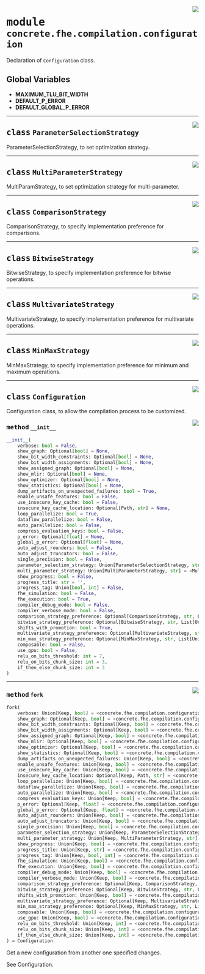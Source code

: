 <!-- markdownlint-disable -->

<a href="../../tempdirectoryforapidocs/.venvtrash/lib/python3.10/site-packages/concrete/fhe/compilation/configuration.py#L0"><img align="right" style="float:right;" src="https://img.shields.io/badge/-source-cccccc?style=flat-square"></a>

# <kbd>module</kbd> `concrete.fhe.compilation.configuration`
Declaration of `Configuration` class. 

**Global Variables**
---------------
- **MAXIMUM_TLU_BIT_WIDTH**
- **DEFAULT_P_ERROR**
- **DEFAULT_GLOBAL_P_ERROR**


---

<a href="../../tempdirectoryforapidocs/.venvtrash/lib/python3.10/site-packages/concrete/fhe/compilation/configuration.py#L22"><img align="right" style="float:right;" src="https://img.shields.io/badge/-source-cccccc?style=flat-square"></a>

## <kbd>class</kbd> `ParameterSelectionStrategy`
ParameterSelectionStrategy, to set optimization strategy. 





---

<a href="../../tempdirectoryforapidocs/.venvtrash/lib/python3.10/site-packages/concrete/fhe/compilation/configuration.py#L49"><img align="right" style="float:right;" src="https://img.shields.io/badge/-source-cccccc?style=flat-square"></a>

## <kbd>class</kbd> `MultiParameterStrategy`
MultiParamStrategy, to set optimization strategy for multi-parameter. 





---

<a href="../../tempdirectoryforapidocs/.venvtrash/lib/python3.10/site-packages/concrete/fhe/compilation/configuration.py#L75"><img align="right" style="float:right;" src="https://img.shields.io/badge/-source-cccccc?style=flat-square"></a>

## <kbd>class</kbd> `ComparisonStrategy`
ComparisonStrategy, to specify implementation preference for comparisons. 





---

<a href="../../tempdirectoryforapidocs/.venvtrash/lib/python3.10/site-packages/concrete/fhe/compilation/configuration.py#L447"><img align="right" style="float:right;" src="https://img.shields.io/badge/-source-cccccc?style=flat-square"></a>

## <kbd>class</kbd> `BitwiseStrategy`
BitwiseStrategy, to specify implementation preference for bitwise operations. 





---

<a href="../../tempdirectoryforapidocs/.venvtrash/lib/python3.10/site-packages/concrete/fhe/compilation/configuration.py#L645"><img align="right" style="float:right;" src="https://img.shields.io/badge/-source-cccccc?style=flat-square"></a>

## <kbd>class</kbd> `MultivariateStrategy`
MultivariateStrategy, to specify implementation preference for multivariate operations. 





---

<a href="../../tempdirectoryforapidocs/.venvtrash/lib/python3.10/site-packages/concrete/fhe/compilation/configuration.py#L754"><img align="right" style="float:right;" src="https://img.shields.io/badge/-source-cccccc?style=flat-square"></a>

## <kbd>class</kbd> `MinMaxStrategy`
MinMaxStrategy, to specify implementation preference for minimum and maximum operations. 





---

<a href="../../tempdirectoryforapidocs/.venvtrash/lib/python3.10/site-packages/concrete/fhe/compilation/configuration.py#L889"><img align="right" style="float:right;" src="https://img.shields.io/badge/-source-cccccc?style=flat-square"></a>

## <kbd>class</kbd> `Configuration`
Configuration class, to allow the compilation process to be customized. 

<a href="../../tempdirectoryforapidocs/.venvtrash/lib/python3.10/site-packages/concrete/fhe/compilation/configuration.py#L935"><img align="right" style="float:right;" src="https://img.shields.io/badge/-source-cccccc?style=flat-square"></a>

### <kbd>method</kbd> `__init__`

```python
__init__(
    verbose: bool = False,
    show_graph: Optional[bool] = None,
    show_bit_width_constraints: Optional[bool] = None,
    show_bit_width_assignments: Optional[bool] = None,
    show_assigned_graph: Optional[bool] = None,
    show_mlir: Optional[bool] = None,
    show_optimizer: Optional[bool] = None,
    show_statistics: Optional[bool] = None,
    dump_artifacts_on_unexpected_failures: bool = True,
    enable_unsafe_features: bool = False,
    use_insecure_key_cache: bool = False,
    insecure_key_cache_location: Optional[Path, str] = None,
    loop_parallelize: bool = True,
    dataflow_parallelize: bool = False,
    auto_parallelize: bool = False,
    compress_evaluation_keys: bool = False,
    p_error: Optional[float] = None,
    global_p_error: Optional[float] = None,
    auto_adjust_rounders: bool = False,
    auto_adjust_truncators: bool = False,
    single_precision: bool = False,
    parameter_selection_strategy: Union[ParameterSelectionStrategy, str] = <ParameterSelectionStrategy.MULTI: 'multi'>,
    multi_parameter_strategy: Union[MultiParameterStrategy, str] = <MultiParameterStrategy.PRECISION: 'precision'>,
    show_progress: bool = False,
    progress_title: str = '',
    progress_tag: Union[bool, int] = False,
    fhe_simulation: bool = False,
    fhe_execution: bool = True,
    compiler_debug_mode: bool = False,
    compiler_verbose_mode: bool = False,
    comparison_strategy_preference: Optional[ComparisonStrategy, str, List[Union[ComparisonStrategy, str]]] = None,
    bitwise_strategy_preference: Optional[BitwiseStrategy, str, List[Union[BitwiseStrategy, str]]] = None,
    shifts_with_promotion: bool = True,
    multivariate_strategy_preference: Optional[MultivariateStrategy, str, List[Union[MultivariateStrategy, str]]] = None,
    min_max_strategy_preference: Optional[MinMaxStrategy, str, List[Union[MinMaxStrategy, str]]] = None,
    composable: bool = False,
    use_gpu: bool = False,
    relu_on_bits_threshold: int = 7,
    relu_on_bits_chunk_size: int = 3,
    if_then_else_chunk_size: int = 3
)
```








---

<a href="../../tempdirectoryforapidocs/.venvtrash/lib/python3.10/site-packages/concrete/fhe/compilation/configuration.py#L1080"><img align="right" style="float:right;" src="https://img.shields.io/badge/-source-cccccc?style=flat-square"></a>

### <kbd>method</kbd> `fork`

```python
fork(
    verbose: Union[Keep, bool] = <concrete.fhe.compilation.configuration.Configuration.Keep object at 0x1418c5870>,
    show_graph: Optional[Keep, bool] = <concrete.fhe.compilation.configuration.Configuration.Keep object at 0x1418c5870>,
    show_bit_width_constraints: Optional[Keep, bool] = <concrete.fhe.compilation.configuration.Configuration.Keep object at 0x1418c5870>,
    show_bit_width_assignments: Optional[Keep, bool] = <concrete.fhe.compilation.configuration.Configuration.Keep object at 0x1418c5870>,
    show_assigned_graph: Optional[Keep, bool] = <concrete.fhe.compilation.configuration.Configuration.Keep object at 0x1418c5870>,
    show_mlir: Optional[Keep, bool] = <concrete.fhe.compilation.configuration.Configuration.Keep object at 0x1418c5870>,
    show_optimizer: Optional[Keep, bool] = <concrete.fhe.compilation.configuration.Configuration.Keep object at 0x1418c5870>,
    show_statistics: Optional[Keep, bool] = <concrete.fhe.compilation.configuration.Configuration.Keep object at 0x1418c5870>,
    dump_artifacts_on_unexpected_failures: Union[Keep, bool] = <concrete.fhe.compilation.configuration.Configuration.Keep object at 0x1418c5870>,
    enable_unsafe_features: Union[Keep, bool] = <concrete.fhe.compilation.configuration.Configuration.Keep object at 0x1418c5870>,
    use_insecure_key_cache: Union[Keep, bool] = <concrete.fhe.compilation.configuration.Configuration.Keep object at 0x1418c5870>,
    insecure_key_cache_location: Optional[Keep, Path, str] = <concrete.fhe.compilation.configuration.Configuration.Keep object at 0x1418c5870>,
    loop_parallelize: Union[Keep, bool] = <concrete.fhe.compilation.configuration.Configuration.Keep object at 0x1418c5870>,
    dataflow_parallelize: Union[Keep, bool] = <concrete.fhe.compilation.configuration.Configuration.Keep object at 0x1418c5870>,
    auto_parallelize: Union[Keep, bool] = <concrete.fhe.compilation.configuration.Configuration.Keep object at 0x1418c5870>,
    compress_evaluation_keys: Union[Keep, bool] = <concrete.fhe.compilation.configuration.Configuration.Keep object at 0x1418c5870>,
    p_error: Optional[Keep, float] = <concrete.fhe.compilation.configuration.Configuration.Keep object at 0x1418c5870>,
    global_p_error: Optional[Keep, float] = <concrete.fhe.compilation.configuration.Configuration.Keep object at 0x1418c5870>,
    auto_adjust_rounders: Union[Keep, bool] = <concrete.fhe.compilation.configuration.Configuration.Keep object at 0x1418c5870>,
    auto_adjust_truncators: Union[Keep, bool] = <concrete.fhe.compilation.configuration.Configuration.Keep object at 0x1418c5870>,
    single_precision: Union[Keep, bool] = <concrete.fhe.compilation.configuration.Configuration.Keep object at 0x1418c5870>,
    parameter_selection_strategy: Union[Keep, ParameterSelectionStrategy, str] = <concrete.fhe.compilation.configuration.Configuration.Keep object at 0x1418c5870>,
    multi_parameter_strategy: Union[Keep, MultiParameterStrategy, str] = <concrete.fhe.compilation.configuration.Configuration.Keep object at 0x1418c5870>,
    show_progress: Union[Keep, bool] = <concrete.fhe.compilation.configuration.Configuration.Keep object at 0x1418c5870>,
    progress_title: Union[Keep, str] = <concrete.fhe.compilation.configuration.Configuration.Keep object at 0x1418c5870>,
    progress_tag: Union[Keep, bool, int] = <concrete.fhe.compilation.configuration.Configuration.Keep object at 0x1418c5870>,
    fhe_simulation: Union[Keep, bool] = <concrete.fhe.compilation.configuration.Configuration.Keep object at 0x1418c5870>,
    fhe_execution: Union[Keep, bool] = <concrete.fhe.compilation.configuration.Configuration.Keep object at 0x1418c5870>,
    compiler_debug_mode: Union[Keep, bool] = <concrete.fhe.compilation.configuration.Configuration.Keep object at 0x1418c5870>,
    compiler_verbose_mode: Union[Keep, bool] = <concrete.fhe.compilation.configuration.Configuration.Keep object at 0x1418c5870>,
    comparison_strategy_preference: Optional[Keep, ComparisonStrategy, str, List[Union[ComparisonStrategy, str]]] = <concrete.fhe.compilation.configuration.Configuration.Keep object at 0x1418c5870>,
    bitwise_strategy_preference: Optional[Keep, BitwiseStrategy, str, List[Union[BitwiseStrategy, str]]] = <concrete.fhe.compilation.configuration.Configuration.Keep object at 0x1418c5870>,
    shifts_with_promotion: Union[Keep, bool] = <concrete.fhe.compilation.configuration.Configuration.Keep object at 0x1418c5870>,
    multivariate_strategy_preference: Optional[Keep, MultivariateStrategy, str, List[Union[MultivariateStrategy, str]]] = <concrete.fhe.compilation.configuration.Configuration.Keep object at 0x1418c5870>,
    min_max_strategy_preference: Optional[Keep, MinMaxStrategy, str, List[Union[MinMaxStrategy, str]]] = <concrete.fhe.compilation.configuration.Configuration.Keep object at 0x1418c5870>,
    composable: Union[Keep, bool] = <concrete.fhe.compilation.configuration.Configuration.Keep object at 0x1418c5870>,
    use_gpu: Union[Keep, bool] = <concrete.fhe.compilation.configuration.Configuration.Keep object at 0x1418c5870>,
    relu_on_bits_threshold: Union[Keep, int] = <concrete.fhe.compilation.configuration.Configuration.Keep object at 0x1418c5870>,
    relu_on_bits_chunk_size: Union[Keep, int] = <concrete.fhe.compilation.configuration.Configuration.Keep object at 0x1418c5870>,
    if_then_else_chunk_size: Union[Keep, int] = <concrete.fhe.compilation.configuration.Configuration.Keep object at 0x1418c5870>
) → Configuration
```

Get a new configuration from another one specified changes. 

See Configuration. 


